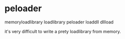 # peloader
memoryloadlibrary loadlibrary peloader loaddll dllload


it's very difficult to write a prety loadlibrary from memory.
